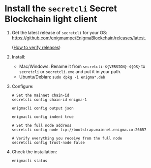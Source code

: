 # Install the `secretcli` Secret Blockchain light client

1. Get the latest release of `secretcli` for your OS: https://github.com/enigmampc/EnigmaBlockchain/releases/latest.

   ([How to verify releases](/docs/verify-releases.md))

2) Install:

   - Mac/Windows: Rename it from `secretcli-${VERSION}-${OS}` to `secretcli` or `secretcli.exe` and put it in your path.
   - Ubuntu/Debian: `sudo dpkg -i enigma*.deb`

3) Configure:

   ```shell
   # Set the mainnet chain-id
   secretcli config chain-id enigma-1
   ```

   ```shell
   enigmacli config output json
   ```

   ```shell
   enigmacli config indent true
   ```

   ```shell
   # Set the full node address
   secretcli config node tcp://bootstrap.mainnet.enigma.co:26657
   ```

   ```shell
   # Verify everything you receive from the full node
   secretcli config trust-node false
   ```

4) Check the installation:

   ```shell
   enigmacli status
   ```
